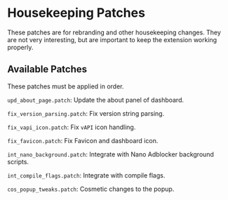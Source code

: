 # Housekeeping Patches

These patches are for rebranding and other housekeeping changes. They are not
very interesting, but are important to keep the extension working properly.

## Available Patches

These patches must be applied in order.

`upd_about_page.patch`: Update the about panel of dashboard.

`fix_version_parsing.patch`: Fix version string parsing.

`fix_vapi_icon.patch`: Fix `vAPI` icon handling.

`fix_favicon.patch`: Fix Favicon and dashboard icon.

`int_nano_background.patch`: Integrate with Nano Adblocker background scripts.

`int_compile_flags.patch`: Integrate with compile flags.

`cos_popup_tweaks.patch`: Cosmetic changes to the popup.
